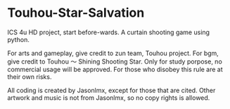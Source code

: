 # Touhou-Star-Salvation
ICS 4u HD project, start before-wards. A curtain shooting game using python. 

For arts and gameplay, give credit to zun team, Touhou project. For bgm, give credit to Touhou ～ Shining Shooting Star.
Only for study porpose, no commercial usage will be approved. For those who disobey this rule are at their own risks.

All coding is created by Jasonlmx, except for those that are cited. Other artwork and music is not from Jasonlmx, so no copy rights is allowed.